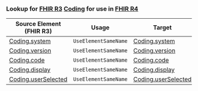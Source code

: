 ### Lookup for [FHIR R3](https://hl7.org/fhir/STU3/) [Coding](https://hl7.org/fhir/STU3/Coding.html) for use in [FHIR R4](https://hl7.org/fhir/R4/)

| Source Element (FHIR R3) | Usage | Target |
| -------------- | ----- | ------ |
| [Coding.system](https://hl7.org/fhir/STU3/Coding.html#resource) | `UseElementSameName` | [Coding.system](https://hl7.org/fhir/R4/Coding.html#resource) |
| [Coding.version](https://hl7.org/fhir/STU3/Coding.html#resource) | `UseElementSameName` | [Coding.version](https://hl7.org/fhir/R4/Coding.html#resource) |
| [Coding.code](https://hl7.org/fhir/STU3/Coding.html#resource) | `UseElementSameName` | [Coding.code](https://hl7.org/fhir/R4/Coding.html#resource) |
| [Coding.display](https://hl7.org/fhir/STU3/Coding.html#resource) | `UseElementSameName` | [Coding.display](https://hl7.org/fhir/R4/Coding.html#resource) |
| [Coding.userSelected](https://hl7.org/fhir/STU3/Coding.html#resource) | `UseElementSameName` | [Coding.userSelected](https://hl7.org/fhir/R4/Coding.html#resource) |
